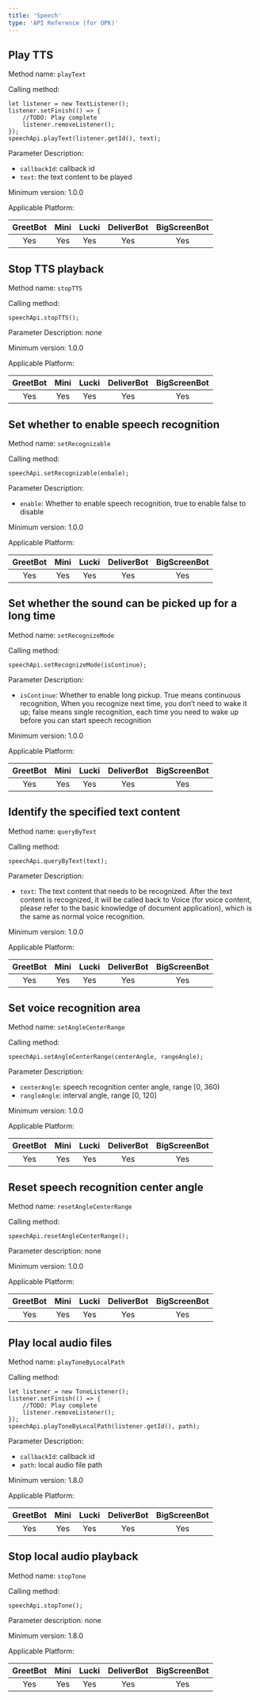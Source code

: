 ```yaml
---
title: 'Speech'
type: 'API Reference (for OPK)'
---
```


## Play TTS

Method name: `playText`

Calling method:

```
let listener = new TextListener();
listener.setFinish(() => {
    //TODO: Play complete
    listener.removeListener();
});
speechApi.playText(listener.getId(), text);
```

Parameter Description:

- `callbackId`: callback id
- `text`: the text content to be played

Minimum version: 1.0.0

Applicable Platform:

<div class="fixed-table bordered-table">

|GreetBot|Mini|Lucki|DeliverBot|BigScreenBot|
|:-:|:-:|:-:|:-:|:-:|
|Yes|Yes|Yes|Yes|Yes|

</div>

## Stop TTS playback
Method name: `stopTTS`

Calling method:
```
speechApi.stopTTS();
```

Parameter Description: none

Minimum version: 1.0.0

Applicable Platform:

<div class="fixed-table bordered-table">

|GreetBot|Mini|Lucki|DeliverBot|BigScreenBot|
|:-:|:-:|:-:|:-:|:-:|
|Yes|Yes|Yes|Yes|Yes|

</div>

## Set whether to enable speech recognition
Method name: `setRecognizable`

Calling method:
```
speechApi.setRecognizable(enbale);
```

Parameter Description:

- `enable`: Whether to enable speech recognition, true to enable false to disable

Minimum version: 1.0.0

Applicable Platform:

<div class="fixed-table bordered-table">

|GreetBot|Mini|Lucki|DeliverBot|BigScreenBot|
|:-:|:-:|:-:|:-:|:-:|
|Yes|Yes|Yes|Yes|Yes|

</div>

## Set whether the sound can be picked up for a long time
Method name: `setRecognizeMode`

Calling method:
```
speechApi.setRecognizeMode(isContinue);
```

Parameter Description:

- `isContinue`: Whether to enable long pickup. True means continuous recognition, When you recognize next time, you don’t need to wake it up; false means single recognition, each time you need to wake up before you can start speech recognition

Minimum version: 1.0.0

Applicable Platform:

<div class="fixed-table bordered-table">

|GreetBot|Mini|Lucki|DeliverBot|BigScreenBot|
|:-:|:-:|:-:|:-:|:-:|
|Yes|Yes|Yes|Yes|Yes|

</div>

## Identify the specified text content
Method name: `queryByText`

Calling method:
```
speechApi.queryByText(text);
```

Parameter Description:

- `text`: The text content that needs to be recognized. After the text content is recognized, it will be called back to Voice (for voice content, please refer to the basic knowledge of document application), which is the same as normal voice recognition.

Minimum version: 1.0.0

Applicable Platform:

<div class="fixed-table bordered-table">

|GreetBot|Mini|Lucki|DeliverBot|BigScreenBot|
|:-:|:-:|:-:|:-:|:-:|
|Yes|Yes|Yes|Yes|Yes|

</div>

## Set voice recognition area
Method name: `setAngleCenterRange`

Calling method:
```
speechApi.setAngleCenterRange(centerAngle, rangeAngle);
```

Parameter Description:

- `centerAngle`: speech recognition center angle, range [0, 360)
- `rangleAngle`: interval angle, range [0, 120]

Minimum version: 1.0.0

Applicable Platform:

<div class="fixed-table bordered-table">

|GreetBot|Mini|Lucki|DeliverBot|BigScreenBot|
|:-:|:-:|:-:|:-:|:-:|
|Yes|Yes|Yes|Yes|Yes|

</div>

## Reset speech recognition center angle
Method name: `resetAngleCenterRange`

Calling method:
```
speechApi.resetAngleCenterRange();
```

Parameter description: none

Minimum version: 1.0.0

Applicable Platform:

<div class="fixed-table bordered-table">

|GreetBot|Mini|Lucki|DeliverBot|BigScreenBot|
|:-:|:-:|:-:|:-:|:-:|
|Yes|Yes|Yes|Yes|Yes|

</div>

## Play local audio files
Method name: `playToneByLocalPath`

Calling method:

```
let listener = new ToneListener();
listener.setFinish(() => {
    //TODO: Play complete
    listener.removeListener();
});
speechApi.playToneByLocalPath(listener.getId(), path);
```

Parameter Description:

- `callbackId`: callback id
- `path`: local audio file path

Minimum version: 1.8.0

Applicable Platform:

<div class="fixed-table bordered-table">

|GreetBot|Mini|Lucki|DeliverBot|BigScreenBot|
|:-:|:-:|:-:|:-:|:-:|
|Yes|Yes|Yes|Yes|Yes|

</div>

## Stop local audio playback
Method name: `stopTone`

Calling method:
```
speechApi.stopTone();
```

Parameter description: none

Minimum version: 1.8.0

Applicable Platform:

<div class="fixed-table bordered-table">

|GreetBot|Mini|Lucki|DeliverBot|BigScreenBot|
|:-:|:-:|:-:|:-:|:-:|
|Yes|Yes|Yes|Yes|Yes|

</div>
